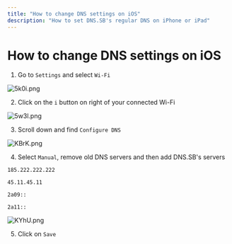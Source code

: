 ```yaml
---
title: "How to change DNS settings on iOS"
description: "How to set DNS.SB's regular DNS on iPhone or iPad"
---
```


# How to change DNS settings on iOS

1. Go to `Settings` and select `Wi-Fi`

![5k0i.png](https://s3.image.hosting/2021/07/02/5k0i.png)

2. Click on the `i` button on right of your connected Wi-Fi

![5w3l.png](https://s3.image.hosting/2021/07/02/5w3l.png)

3. Scroll down and find `Configure DNS`

![KBrK.png](https://s3.image.hosting/2021/07/02/KBrK.png)

4. Select `Manual`, remove old DNS servers and then add DNS.SB's servers

```
185.222.222.222
```

```
45.11.45.11
```

```
2a09::
```

```
2a11::
```

![KYhU.png](https://s3.image.hosting/2021/07/02/KYhU.png)

5. Click on `Save`
